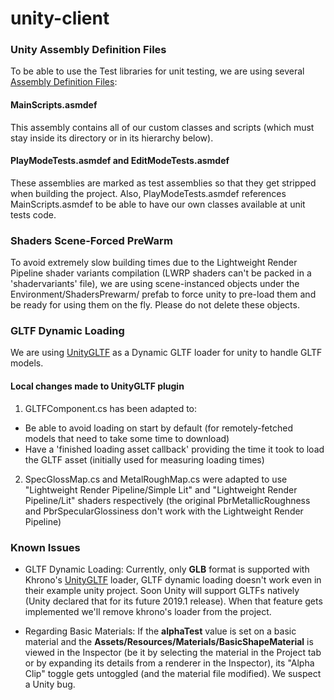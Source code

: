 # unity-client

### Unity Assembly Definition Files

To be able to use the Test libraries for unit testing, we are using several [Assembly Definition Files](https://docs.unity3d.com/Manual/ScriptCompilationAssemblyDefinitionFiles.html):

#### MainScripts.asmdef

This assembly contains all of our custom classes and scripts (which must stay inside its directory or in its hierarchy below).

#### PlayModeTests.asmdef and EditModeTests.asmdef

These assemblies are marked as test assemblies so that they get stripped when building the project. Also, PlayModeTests.asmdef references MainScripts.asmdef to be able to have our own classes available at unit tests code.

### Shaders Scene-Forced PreWarm

To avoid extremely slow building times due to the Lightweight Render Pipeline shader variants compilation (LWRP shaders can't be packed in a 'shadervariants' file), we are using scene-instanced objects under the Environment/ShadersPrewarm/ prefab to force unity to pre-load them and be ready for using them on the fly. Please do not delete these objects.

### GLTF Dynamic Loading

We are using [UnityGLTF](https://github.com/KhronosGroup/UnityGLTF) as a Dynamic GLTF loader for unity to handle GLTF models.

#### Local changes made to UnityGLTF plugin

1. GLTFComponent.cs has been adapted to:

- Be able to avoid loading on start by default (for remotely-fetched models that need to take some time to download)
- Have a 'finished loading asset callback' providing the time it took to load the GLTF asset (initially used for measuring loading times)

2. SpecGlossMap.cs and MetalRoughMap.cs were adapted to use "Lightweight Render Pipeline/Simple Lit" and "Lightweight Render Pipeline/Lit" shaders respectively (the original PbrMetallicRoughness and PbrSpecularGlossiness don't work with the Lightweight Render Pipeline)

### Known Issues

- GLTF Dynamic Loading: Currently, only **GLB** format is supported with Khrono's [UnityGLTF](https://github.com/KhronosGroup/UnityGLTF) loader, GLTF dynamic loading doesn't work even in their example unity project. Soon Unity will support GLTFs natively (Unity declared that for its future 2019.1 release). When that feature gets implemented we'll remove khrono's loader from the project.

- Regarding Basic Materials: If the **alphaTest** value is set on a basic material and the **Assets/Resources/Materials/BasicShapeMaterial** is viewed in the Inspector (be it by selecting the material in the Project tab or by expanding its details from a renderer in the Inspector), its "Alpha Clip" toggle gets untoggled (and the material file modified). We suspect a Unity bug.
